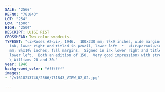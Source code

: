 ```yaml
---
SALE: '2566'
REFNO: "781843"
LOT: "254"
LOW: "1500"
HIGH: "2500"
DESCRIPT: LUIGI RIST
CROSSHEAD: Two color woodcuts.
TYPESET: "<i>Roses #2</i>, 1946.  180x230 mm; 7⅛x9 inches, wide margins.  Signed in
  ink, lower right and titled in pencil, lower left  *  <i>Peperoni</i>, 1951.   205x260
  mm; 8⅛x10¼ inches, full margins.  Signed in ink lower right and titled in pencil
  lower left.  Both an edition of 150.  Very good impressions with strong colors.
  \ Williams 20 and 30."
year: 1946
background_color: "#ffffff"
images:
- "/v1618253746/2566/781843_VIEW_02_02.jpg"

---
```

